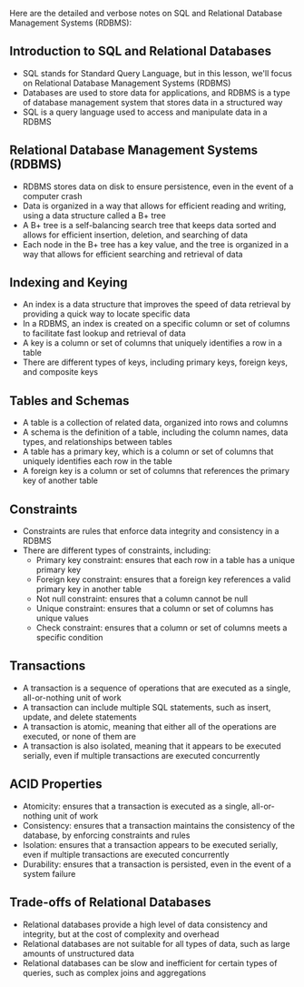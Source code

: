 Here are the detailed and verbose notes on SQL and Relational Database Management Systems (RDBMS):

## Introduction to SQL and Relational Databases

- SQL stands for Standard Query Language, but in this lesson, we'll focus on Relational Database Management Systems (RDBMS)
- Databases are used to store data for applications, and RDBMS is a type of database management system that stores data in a structured way
- SQL is a query language used to access and manipulate data in a RDBMS

## Relational Database Management Systems (RDBMS)

- RDBMS stores data on disk to ensure persistence, even in the event of a computer crash
- Data is organized in a way that allows for efficient reading and writing, using a data structure called a B+ tree
- A B+ tree is a self-balancing search tree that keeps data sorted and allows for efficient insertion, deletion, and searching of data
- Each node in the B+ tree has a key value, and the tree is organized in a way that allows for efficient searching and retrieval of data

## Indexing and Keying

- An index is a data structure that improves the speed of data retrieval by providing a quick way to locate specific data
- In a RDBMS, an index is created on a specific column or set of columns to facilitate fast lookup and retrieval of data
- A key is a column or set of columns that uniquely identifies a row in a table
- There are different types of keys, including primary keys, foreign keys, and composite keys

## Tables and Schemas

- A table is a collection of related data, organized into rows and columns
- A schema is the definition of a table, including the column names, data types, and relationships between tables
- A table has a primary key, which is a column or set of columns that uniquely identifies each row in the table
- A foreign key is a column or set of columns that references the primary key of another table

## Constraints

- Constraints are rules that enforce data integrity and consistency in a RDBMS
- There are different types of constraints, including:
  - Primary key constraint: ensures that each row in a table has a unique primary key
  - Foreign key constraint: ensures that a foreign key references a valid primary key in another table
  - Not null constraint: ensures that a column cannot be null
  - Unique constraint: ensures that a column or set of columns has unique values
  - Check constraint: ensures that a column or set of columns meets a specific condition

## Transactions

- A transaction is a sequence of operations that are executed as a single, all-or-nothing unit of work
- A transaction can include multiple SQL statements, such as insert, update, and delete statements
- A transaction is atomic, meaning that either all of the operations are executed, or none of them are
- A transaction is also isolated, meaning that it appears to be executed serially, even if multiple transactions are executed concurrently

## ACID Properties

- Atomicity: ensures that a transaction is executed as a single, all-or-nothing unit of work
- Consistency: ensures that a transaction maintains the consistency of the database, by enforcing constraints and rules
- Isolation: ensures that a transaction appears to be executed serially, even if multiple transactions are executed concurrently
- Durability: ensures that a transaction is persisted, even in the event of a system failure

## Trade-offs of Relational Databases

- Relational databases provide a high level of data consistency and integrity, but at the cost of complexity and overhead
- Relational databases are not suitable for all types of data, such as large amounts of unstructured data
- Relational databases can be slow and inefficient for certain types of queries, such as complex joins and aggregations
